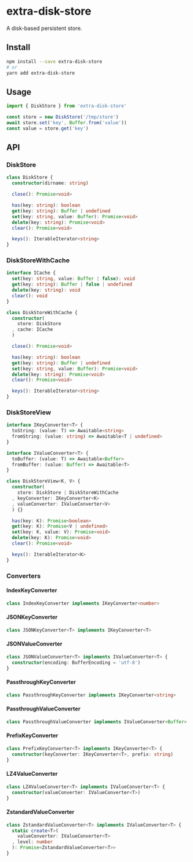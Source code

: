 # extra-disk-store
A disk-based persistent store.

## Install
```sh
npm install --save extra-disk-store
# or
yarn add extra-disk-store
```

## Usage
```ts
import { DiskStore } from 'extra-disk-store'

const store = new DiskStore('/tmp/store')
await store.set('key', Buffer.from('value'))
const value = store.get('key')
```

## API
### DiskStore
```ts
class DiskStore {
  constructor(dirname: string)

  close(): Promise<void>

  has(key: string): boolean
  get(key: string): Buffer | undefined
  set(key: string, value: Buffer): Promise<void>
  delete(key: string): Promise<void>
  clear(): Promise<void>

  keys(): IterableIterator<string>
}
```

### DiskStoreWithCache
```ts
interface ICache {
  set(key: string, value: Buffer | false): void
  get(key: string): Buffer | false | undefined
  delete(key: string): void
  clear(): void
}

class DiskStoreWithCache {
  constructor(
    store: DiskStore
  , cache: ICache
  )

  close(): Promise<void>

  has(key: string): boolean
  get(key: string): Buffer | undefined
  set(key: string, value: Buffer): Promise<void>
  delete(key: string): Promise<void>
  clear(): Promise<void>

  keys(): IterableIterator<string>
}
```

### DiskStoreView
```ts
interface IKeyConverter<T> {
  toString: (value: T) => Awaitable<string>
  fromString: (value: string) => Awaitable<T | undefined>
}

interface IValueConverter<T> {
  toBuffer: (value: T) => Awaitable<Buffer>
  fromBuffer: (value: Buffer) => Awaitable<T>
}

class DiskStoreView<K, V> {
  constructor(
    store: DiskStore | DiskStoreWithCache
  , keyConverter: IKeyConverter<K>
  , valueConverter: IValueConverter<V>
  ) {}

  has(key: K): Promise<boolean>
  get(key: K): Promise<V | undefined>
  set(key: K, value: V): Promise<void>
  delete(key: K): Promise<void>
  clear(): Promise<void>

  keys(): IterableIterator<K>
}
```

### Converters
#### IndexKeyConverter
```ts
class IndexKeyConverter implements IKeyConverter<number>
```

#### JSONKeyConverter
```ts
class JSONKeyConverter<T> implements IKeyConverter<T>
```

#### JSONValueConverter
```ts
class JSONValueConverter<T> implements IValueConverter<T> {
  constructor(encoding: BufferEncoding = 'utf-8')
}
```

#### PassthroughKeyConverter
```ts
class PassthroughKeyConverter implements IKeyConverter<string>
```

#### PassthroughValueConverter
```ts
class PassthroughValueConverter implements IValueConverter<Buffer>
```

#### PrefixKeyConverter
```ts
class PrefixKeyConverter<T> implements IKeyConverter<T> {
  constructor(keyConverter: IKeyConverter<T>, prefix: string)
}
```

#### LZ4ValueConverter
```ts
class LZ4ValueConverter<T> implements IValueConverter<T> {
  constructor(valueConverter: IValueConverter<T>)
}
```

#### ZstandardValueConverter
```ts
class ZstandardValueConverter<T> implements IValueConverter<T> {
  static create<T>(
    valueConverter: IValueConverter<T>
  , level: number
  ): Promise<ZstandardValueConverter<T>>
}
```
